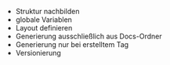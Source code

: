 - Struktur nachbilden
- globale Variablen
- Layout definieren
- Generierung ausschließlich aus Docs-Ordner
- Generierung nur bei erstelltem Tag
- Versionierung